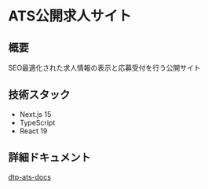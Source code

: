 # ATS公開求人サイト

## 概要
SEO最適化された求人情報の表示と応募受付を行う公開サイト

## 技術スタック
- Next.js 15
- TypeScript
- React 19

## 詳細ドキュメント
[dtp-ats-docs](https://github.com/lifeistech/dtp-ats-docs)
